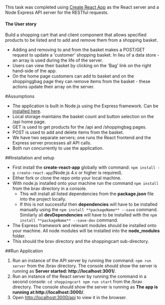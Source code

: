 This task was completed using [Create React App](https://facebook.github.io/react/blog/2016/07/22/create-apps-with-no-configuration.html) as the React server and a Node Express API server for the RESTful requests. 

#### The User story
Build a shopping cart that and client component that allows specified products to be listed and to add and remove them from a shopping basket. 
- Adding and removing to and from the basket makes a POST/GET request to update a 'customer' shopping basket. In lieu of a data store - an array is used during the life of the server.
- Users can view their basket by clicking on the 'Bag' link on the right hand-side of the app.
- On the home page customers can add to basket and on the shoppinggbag page they can remove items from the basket - these actions update their array on the server.

#Assumptions
- The application is built in Node.js using the Express framework. Can be [installed here](https://nodejs.org/en/download/).
- Local storage maintains the basket count and button selection on the /api home page.
- GET is used to get products for the /api and /shoppingbag pages.
- POST is used to add and delete items from the basket.
- We have two separate servers; one runs the React frontend and the Express server processes all API calls.
- Both run concurrently to use the application.

##Installation and setup

- First install the **create-react-app** globally with command:
  ```npm install -g create-react-app```(Node.js 4.x or higher is required).
- Either fork or clone the repo onto your local machine.    
- With node.js installed onto your machine run the command ```npm install``` from the brav directory in a console.
    - This will install all listed dependencies from the **package.json** file into the project locally.
    - If this is not successful then **dependencies** will have to be installed manually using the ```npm install **packageName** --save``` command. 
    Similarly all **devDependencies** will have to be installed with the ```npm install **packageName** --save-dev``` command.   
- The Express framework and relevant modules should be installed onto your machine. All node modules will be installed into the **node_modules** folder.
- This should the brav directory and the shoppingcart sub-directory.

##Run Application

1. Run an instance of the API server by running the command: ```npm run server``` from the /brav directory. The console should show the server is running as **Server started: http://localhost:3001/**.
2. Run an instance of the React server by running the command in a second console: ```cd shoppingcart npm run start``` from the /brav directory. The console should show the server is running as **The app is running at:http://localhost:3000/**.
3. Open [http://localhost:3000/api](http://localhost:3000/api) to view it in the browser.



